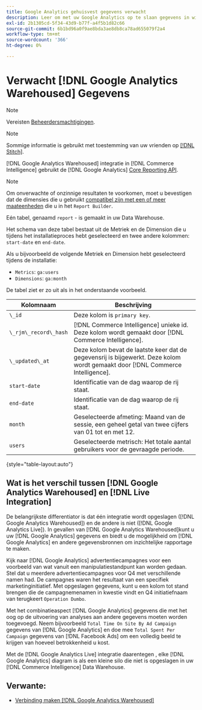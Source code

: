 ```yaml
---
title: Google Analytics gehuisvest gegevens verwacht
description: Leer om met uw Google Analytics op te slaan gegevens in wisselwerking te staan.
exl-id: 2b1305cd-5f34-43d9-b77f-a4f5b1d82c66
source-git-commit: 6b1bd96a0f9ae8bda3ae8db8ca78ad655079f2a4
workflow-type: tm+mt
source-wordcount: '366'
ht-degree: 0%

---
```


# Verwacht [!DNL Google Analytics Warehoused] Gegevens

>[!NOTE]
>
>Vereisten [Beheerdersmachtigingen](../../../administrator/user-management/user-management.md).

>[!NOTE]
>
>Sommige informatie is gebruikt met toestemming van uw vrienden op [[!DNL Stitch]](https://www.stitchdata.com/docs/integrations/saas/google-analytics).

[!DNL Google Analytics Warehoused] integratie in [!DNL Commerce Intelligence] gebruikt de [!DNL Google Analytics] [Core Reporting API](https://developers.google.com/analytics/devguides/reporting/core/v3/).

>[!NOTE]
>
>Om onverwachte of onzinnige resultaten te voorkomen, moet u bevestigen dat de dimensies die u gebruikt [compatibel zijn met een of meer maateenheden](https://ga-dev-tools.google/dimensions-metrics-explorer/) die u in het `Report Builder`.

Eén tabel, genaamd `report` - is gemaakt in uw Data Warehouse.

Het schema van deze tabel bestaat uit de Metriek en de Dimension die u tijdens het installatieproces hebt geselecteerd en twee andere kolommen: `start-date` en `end-date`.

Als u bijvoorbeeld de volgende Metriek en Dimension hebt geselecteerd tijdens de installatie:

* `Metrics`: `ga:users`
* `Dimensions`: `ga:month`

De tabel ziet er zo uit als in het onderstaande voorbeeld.

| **Kolomnaam** | **Beschrijving** |
|-----|-----|
| `\_id` | Deze kolom is `primary key`. |
| `\_rjm\_record\_hash` | [!DNL Commerce Intelligence] unieke id. Deze kolom wordt gemaakt door [!DNL Commerce Intelligence]. |
| `\_updated\_at` | Deze kolom bevat de laatste keer dat de gegevensrij is bijgewerkt. Deze kolom wordt gemaakt door [!DNL Commerce Intelligence]. |
| `start-date` | Identificatie van de dag waarop de rij staat. |
| `end-date` | Identificatie van de dag waarop de rij staat. |
| `month` | Geselecteerde afmeting: Maand van de sessie, een geheel getal van twee cijfers van 01 tot en met 12. |
| `users` | Geselecteerde metrisch: Het totale aantal gebruikers voor de gevraagde periode. |

{style="table-layout:auto"}

## Wat is het verschil tussen [!DNL Google Analytics Warehoused] en [!DNL Live Integration]

De belangrijkste differentiator is dat één integratie wordt opgeslagen ([!DNL Google Analytics Warehoused]) en de andere is niet ([!DNL Google Analytics Live]). In gevallen van [!DNL Google Analytics Warehoused]kunt u uw [!DNL Google Analytics] gegevens en biedt u de mogelijkheid om [!DNL Google Analytics] en andere gegevensbronnen om inzichtelijke rapportage te maken.

Kijk naar [!DNL Google Analytics] advertentiecampagnes voor een voorbeeld van wat vanuit een manipulatiestandpunt kan worden gedaan. Stel dat u meerdere advertentiecampagnes voor Q4 met verschillende namen had. De campagnes waren het resultaat van een specifiek marketinginitiatief. Met opgeslagen gegevens, kunt u een kolom tot stand brengen die de campagnemenamen in kwestie vindt en Q4 initiatiefnaam van terugkeert `Operation Dumbo`.

Met het combinatieaspect [!DNL Google Analytics] gegevens die met het oog op de uitvoering van analyses aan andere gegevens moeten worden toegevoegd. Neem bijvoorbeeld `Total Time On Site By Ad Campaign` gegevens van [!DNL Google Analytics] en doe mee `Total Spent Per Campaign` gegevens van [!DNL Facebook Ads] om een volledig beeld te krijgen van hoeveel betrokkenheid u kost.

Met de [!DNL Google Analytics Live] integratie daarentegen , elke [!DNL Google Analytics] diagram is als een kleine silo die niet is opgeslagen in uw [!DNL Commerce Intelligence] Data Warehouse.

## Verwante:

* [Verbinding maken [!DNL Google Analytics Warehoused]](../integrations/google-analytics-warehoused.md)
